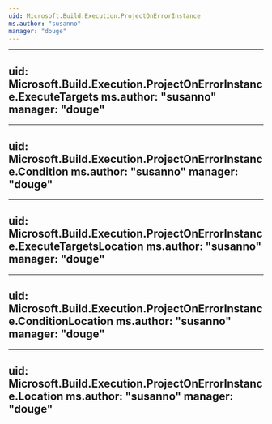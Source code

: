 ```yaml
---
uid: Microsoft.Build.Execution.ProjectOnErrorInstance
ms.author: "susanno"
manager: "douge"
---
```


---
uid: Microsoft.Build.Execution.ProjectOnErrorInstance.ExecuteTargets
ms.author: "susanno"
manager: "douge"
---

---
uid: Microsoft.Build.Execution.ProjectOnErrorInstance.Condition
ms.author: "susanno"
manager: "douge"
---

---
uid: Microsoft.Build.Execution.ProjectOnErrorInstance.ExecuteTargetsLocation
ms.author: "susanno"
manager: "douge"
---

---
uid: Microsoft.Build.Execution.ProjectOnErrorInstance.ConditionLocation
ms.author: "susanno"
manager: "douge"
---

---
uid: Microsoft.Build.Execution.ProjectOnErrorInstance.Location
ms.author: "susanno"
manager: "douge"
---
